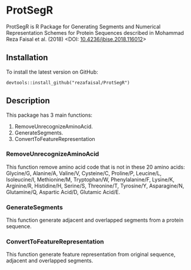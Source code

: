 # ProtSegR

ProtSegR is R Package for Generating Segments and Numerical Representation Schemes for Protein Sequences described in Mohammad Reza Faisal et al. (2018) <DOI: [10.4236/jbise.2018.116012](https://doi.org/10.4236/jbise.2018.116012)>

## Installation
To install the latest version on GitHub:
```
devtools::install_github("rezafaisal/ProtSegR")
```

## Description
This package has 3 main functions:
1. RemoveUnrecognizeAminoAcid.
2. GenerateSegments.
3. ConvertToFeatureRepresentation

### RemoveUnrecognizeAminoAcid
This function remove amino acid code that is not in these 20 amino acids: Glycine/G, Alanine/A, Valine/V, Cysteine/C, Proline/P, Leucine/L, Isoleucine/I, Methionine/M, Tryptophan/W, Phenylalanine/F, Lysine/K, Arginine/R, Histidine/H, Serine/S, Threonine/T, Tyrosine/Y, Asparagine/N, Glutamine/Q, Aspartic Acid/D, Glutamic Acid/E.

### GenerateSegments
This function generate adjacent and overlapped segments from a protein sequence.

### ConvertToFeatureRepresentation
This function generate feature representation from original sequence, adjacent and overlapped segments.
